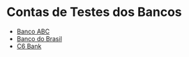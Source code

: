 Contas de Testes dos Bancos
=====
* [Banco ABC](bancos/ABC.md)
* [Banco do Brasil](bancos/BB.md)
* [C6 Bank](bancos/C6.md)  